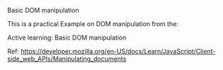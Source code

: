 Basic DOM manipulation

This is a practical Example on DOM manipulation from the:

Active learning: Basic DOM manipulation

Ref: https://developer.mozilla.org/en-US/docs/Learn/JavaScript/Client-side_web_APIs/Manipulating_documents
